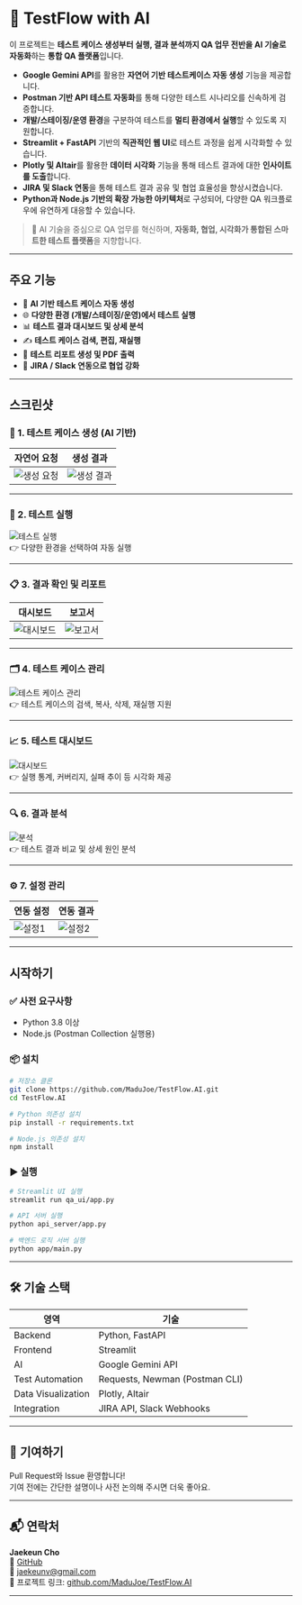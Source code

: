 # 🧪 TestFlow with AI

이 프로젝트는 **테스트 케이스 생성부터 실행, 결과 분석까지 QA 업무 전반을 AI 기술로 자동화**하는 **통합 QA 플랫폼**입니다.

- **Google Gemini API**를 활용한 **자연어 기반 테스트케이스 자동 생성** 기능을 제공합니다.
- **Postman 기반 API 테스트 자동화**를 통해 다양한 테스트 시나리오를 신속하게 검증합니다.
- **개발/스테이징/운영 환경**을 구분하여 테스트를 **멀티 환경에서 실행**할 수 있도록 지원합니다.
- **Streamlit + FastAPI** 기반의 **직관적인 웹 UI**로 테스트 과정을 쉽게 시각화할 수 있습니다.
- **Plotly 및 Altair**를 활용한 **데이터 시각화** 기능을 통해 테스트 결과에 대한 **인사이트를 도출**합니다.
- **JIRA 및 Slack 연동**을 통해 테스트 결과 공유 및 협업 효율성을 향상시켰습니다.
- **Python과 Node.js 기반의 확장 가능한 아키텍처**로 구성되어, 다양한 QA 워크플로우에 유연하게 대응할 수 있습니다.

> 🤖 AI 기술을 중심으로 QA 업무를 혁신하며, **자동화, 협업, 시각화가 통합된 스마트한 테스트 플랫폼**을 지향합니다.

---

## 주요 기능

- 🤖 **AI 기반 테스트 케이스 자동 생성**
- 🌐 **다양한 환경 (개발/스테이징/운영)에서 테스트 실행**
- 📊 **테스트 결과 대시보드 및 상세 분석**
- ✍️ **테스트 케이스 검색, 편집, 재실행**
- 🧾 **테스트 리포트 생성 및 PDF 출력**
- 🔗 **JIRA / Slack 연동으로 협업 강화**

---

## 스크린샷

### 🧠 1. 테스트 케이스 생성 (AI 기반)

| 자연어 요청 | 생성 결과 |
|-------------|------------|
| ![생성 요청](demo-images/1.1%20테스트케이스생성1.png) | ![생성 결과](demo-images/1.2%20테스트케이스생성2.png) |

---

### 🚀 2. 테스트 실행

![테스트 실행](demo-images/2.%20테스트실행.png)  
👉 다양한 환경을 선택하여 자동 실행

---

### 📋 3. 결과 확인 및 리포트

| 대시보드 | 보고서 |
|----------|---------|
| ![대시보드](demo-images/3.1%20결과확인1.png) | ![보고서](demo-images/3.2%20결과확인2.png) |

---

### 🗂️ 4. 테스트 케이스 관리

![테스트 케이스 관리](demo-images/4.%20테스트케이스관리.png)  
👉 테스트 케이스의 검색, 복사, 삭제, 재실행 지원

---

### 📈 5. 테스트 대시보드

![대시보드](demo-images/5.%20대시보드.png)  
👉 실행 통계, 커버리지, 실패 추이 등 시각화 제공

---

### 🔍 6. 결과 분석

![분석](demo-images/6.%20결과분석.png)  
👉 테스트 결과 비교 및 상세 원인 분석

---

### ⚙️ 7. 설정 관리

| 연동 설정 | 연동 결과 |
|-----------|-----------|
| ![설정1](demo-images/7.1%20설정.png) | ![설정2](demo-images/7.2%20설정.png) |

---

## 시작하기

### ✅ 사전 요구사항

- Python 3.8 이상
- Node.js (Postman Collection 실행용)

### 📦 설치

```bash
# 저장소 클론
git clone https://github.com/MaduJoe/TestFlow.AI.git
cd TestFlow.AI

# Python 의존성 설치
pip install -r requirements.txt

# Node.js 의존성 설치
npm install
```

### ▶️ 실행

```bash
# Streamlit UI 실행
streamlit run qa_ui/app.py

# API 서버 실행
python api_server/app.py

# 백엔드 로직 서버 실행
python app/main.py 
```

---

## 🛠 기술 스택

| 영역 | 기술 |
|------|------|
| Backend | Python, FastAPI |
| Frontend | Streamlit |
| AI | Google Gemini API |
| Test Automation | Requests, Newman (Postman CLI) |
| Data Visualization | Plotly, Altair |
| Integration | JIRA API, Slack Webhooks |

---

## 🙌 기여하기

Pull Request와 Issue 환영합니다!  
기여 전에는 간단한 설명이나 사전 논의해 주시면 더욱 좋아요.

---

## 📬 연락처

**Jaekeun Cho**  
🔗 [GitHub](https://github.com/MaduJoe)  
📧 jaekeunv@gmail.com  
📁 프로젝트 링크: [github.com/MaduJoe/TestFlow.AI](https://github.com/MaduJoe/TestFlow.AI)

---
